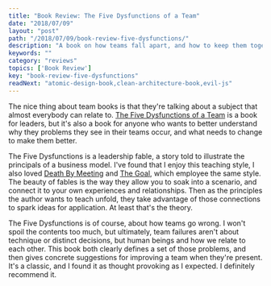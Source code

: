 ```yaml
---
title: "Book Review: The Five Dysfunctions of a Team"
date: "2018/07/09"
layout: "post"
path: "/2018/07/09/book-review-five-dysfunctions/"
description: "A book on how teams fall apart, and how to keep them together"
keywords: ""
category: "reviews"
topics: ['Book Review']
key: "book-review-five-dysfunctions"
readNext: "atomic-design-book,clean-architecture-book,evil-js"
---
```


The nice thing about team books is that they're talking about a subject that almost everybody can relate to.  [The Five Dysfunctions of a Team](https://amzn.to/2u2aPrm) is a book for leaders, but it's also a book for anyone who wants to better understand why they problems they see in their teams occur, and what needs to change to make them better.

The Five Dysfunctions is a leadership fable, a story told to illustrate the principals of a business model.  I've found that I enjoy this teaching style, I also loved [Death By Meeting](https://amzn.to/2KHf3Ps) and [The Goal](https://amzn.to/2KXOkxh), which employee the same style.  The beauty of fables is the way they allow you to soak into a scenario, and connect it to your own experiences and relationships.  Then as the principles the author wants to teach unfold, they take advantage of those connections to spark ideas for application.  At least that's the theory.

The Five Dysfunctions is of course, about how teams go wrong.  I won't spoil the contents too much, but ultimately, team failures aren't about technique or distinct decisions, but human beings and how we relate to each other.  This book both clearly defines a set of those problems, and then gives concrete suggestions for improving a team when they're present.  It's a classic, and I found it as thought provoking as I expected.  I definitely recommend it.
